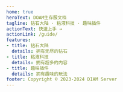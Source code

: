 ```yaml
---
home: true
heroText: DOAM生存服文档
tagline: 钻石大陆 · 粘液科技 · 趣味插件
actionText: 快速上手 →
actionLink: /guide/
features:
- title: 钻石大陆
  details: 拥有无尽的钻石
- title: 粘液科技
  details: 拥有超多的内容
- title: 趣味插件
  details: 拥有趣味的玩法
footer: Copyright © 2023-2024 DIAM Server
---
```

